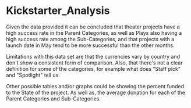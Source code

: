 # Kickstarter_Analysis

Given the data provided it can be concluded that theater projects have a high success rate in the Parent Categories, as well as Plays also having a high success rate among the Sub-Categories, and that projects with a launch date in May tend to be more successful than the other months.

Limitations with this data set are that the currencies vary by country and don't show a consistent form of comparison. Also, that there's not a clear definition for some of the categories, for example what does "Staff pick" and "Spotlight" tell us.

Other possible tables and/or graphs could be showing the percent funded to the State of the project. As well as, the average donation for each of the Parent Categories and Sub-Categories.

